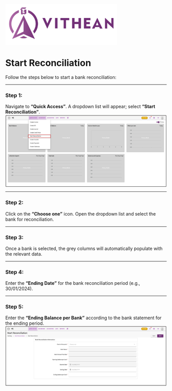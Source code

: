 <img align="center" width="350" style="margin:auto; width: 350px;" title="logo" src="../assets/images/logo.png">

# Start Reconciliation

Follow the steps below to start a bank reconciliation:

---

### **Step 1:**  
Navigate to **“Quick Access”**. A dropdown list will appear; select **“Start Reconciliation”**.  
<img align="center" style="margin:auto; width:837px" title="Bank Reconciliation" src="../process-flow/images/05/02-05-01.png">

---

### **Step 2:**  
Click on the **“Choose one”** icon. Open the dropdown list and select the bank for reconciliation.

---

### **Step 3:**  
Once a bank is selected, the grey columns will automatically populate with the relevant data.

---

### **Step 4:**  
Enter the **“Ending Date”** for the bank reconciliation period (e.g., 30/01/2024).

---

### **Step 5:**  
Enter the **“Ending Balance per Bank”** according to the bank statement for the ending period.  
<img align="center" style="margin:auto; width:837px" title="Bank Reconciliation" src="../process-flow/images/05/02-05-02.png">